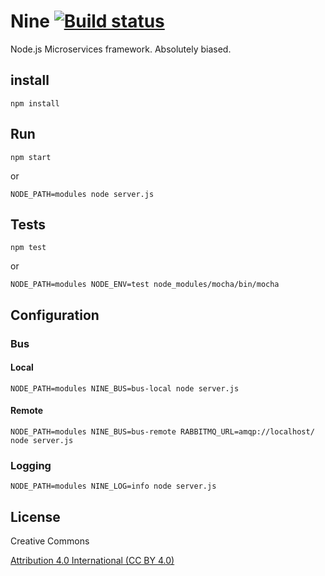# Nine [![Build status](https://app.wercker.com/status/9ea9012ce6f5be6f57c63fc1c492757f/m "wercker status")](https://app.wercker.com/project/bykey/9ea9012ce6f5be6f57c63fc1c492757f)

Node.js Microservices framework. Absolutely biased.

## install

```
npm install
```

## Run

```
npm start
```
or

```
NODE_PATH=modules node server.js
```

## Tests
```
npm test
```
or
```
NODE_PATH=modules NODE_ENV=test node_modules/mocha/bin/mocha
```

## Configuration

### Bus

#### Local
```
NODE_PATH=modules NINE_BUS=bus-local node server.js
```

#### Remote
```
NODE_PATH=modules NINE_BUS=bus-remote RABBITMQ_URL=amqp://localhost/ node server.js
```

### Logging
```
NODE_PATH=modules NINE_LOG=info node server.js
```


## License

Creative Commons

[Attribution 4.0 International (CC BY 4.0)](https://creativecommons.org/licenses/by/4.0/)
